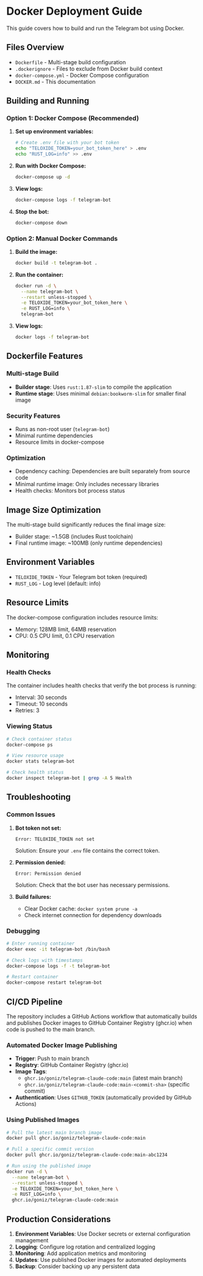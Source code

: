 # Docker Deployment Guide

This guide covers how to build and run the Telegram bot using Docker.

## Files Overview

- `Dockerfile` - Multi-stage build configuration
- `.dockerignore` - Files to exclude from Docker build context
- `docker-compose.yml` - Docker Compose configuration
- `DOCKER.md` - This documentation

## Building and Running

### Option 1: Docker Compose (Recommended)

1. **Set up environment variables:**
   ```bash
   # Create .env file with your bot token
   echo "TELOXIDE_TOKEN=your_bot_token_here" > .env
   echo "RUST_LOG=info" >> .env
   ```

2. **Run with Docker Compose:**
   ```bash
   docker-compose up -d
   ```

3. **View logs:**
   ```bash
   docker-compose logs -f telegram-bot
   ```

4. **Stop the bot:**
   ```bash
   docker-compose down
   ```

### Option 2: Manual Docker Commands

1. **Build the image:**
   ```bash
   docker build -t telegram-bot .
   ```

2. **Run the container:**
   ```bash
   docker run -d \
     --name telegram-bot \
     --restart unless-stopped \
     -e TELOXIDE_TOKEN=your_bot_token_here \
     -e RUST_LOG=info \
     telegram-bot
   ```

3. **View logs:**
   ```bash
   docker logs -f telegram-bot
   ```

## Dockerfile Features

### Multi-stage Build
- **Builder stage**: Uses `rust:1.87-slim` to compile the application
- **Runtime stage**: Uses minimal `debian:bookworm-slim` for smaller final image

### Security Features
- Runs as non-root user (`telegram-bot`)
- Minimal runtime dependencies
- Resource limits in docker-compose

### Optimization
- Dependency caching: Dependencies are built separately from source code
- Minimal runtime image: Only includes necessary libraries
- Health checks: Monitors bot process status

## Image Size Optimization

The multi-stage build significantly reduces the final image size:
- Builder stage: ~1.5GB (includes Rust toolchain)
- Final runtime image: ~100MB (only runtime dependencies)

## Environment Variables

- `TELOXIDE_TOKEN` - Your Telegram bot token (required)
- `RUST_LOG` - Log level (default: info)

## Resource Limits

The docker-compose configuration includes resource limits:
- Memory: 128MB limit, 64MB reservation
- CPU: 0.5 CPU limit, 0.1 CPU reservation

## Monitoring

### Health Checks
The container includes health checks that verify the bot process is running:
- Interval: 30 seconds
- Timeout: 10 seconds
- Retries: 3

### Viewing Status
```bash
# Check container status
docker-compose ps

# View resource usage
docker stats telegram-bot

# Check health status
docker inspect telegram-bot | grep -A 5 Health
```

## Troubleshooting

### Common Issues

1. **Bot token not set:**
   ```
   Error: TELOXIDE_TOKEN not set
   ```
   Solution: Ensure your `.env` file contains the correct token.

2. **Permission denied:**
   ```
   Error: Permission denied
   ```
   Solution: Check that the bot user has necessary permissions.

3. **Build failures:**
   - Clear Docker cache: `docker system prune -a`
   - Check internet connection for dependency downloads

### Debugging

```bash
# Enter running container
docker exec -it telegram-bot /bin/bash

# Check logs with timestamps
docker-compose logs -f -t telegram-bot

# Restart container
docker-compose restart telegram-bot
```

## CI/CD Pipeline

The repository includes a GitHub Actions workflow that automatically builds and publishes Docker images to GitHub Container Registry (ghcr.io) when code is pushed to the main branch.

### Automated Docker Image Publishing

- **Trigger**: Push to main branch
- **Registry**: GitHub Container Registry (ghcr.io)
- **Image Tags**: 
  - `ghcr.io/goniz/telegram-claude-code:main` (latest main branch)
  - `ghcr.io/goniz/telegram-claude-code:main-<commit-sha>` (specific commit)
- **Authentication**: Uses `GITHUB_TOKEN` (automatically provided by GitHub Actions)

### Using Published Images

```bash
# Pull the latest main branch image
docker pull ghcr.io/goniz/telegram-claude-code:main

# Pull a specific commit version
docker pull ghcr.io/goniz/telegram-claude-code:main-abc1234

# Run using the published image
docker run -d \
  --name telegram-bot \
  --restart unless-stopped \
  -e TELOXIDE_TOKEN=your_bot_token_here \
  -e RUST_LOG=info \
  ghcr.io/goniz/telegram-claude-code:main
```

## Production Considerations

1. **Environment Variables**: Use Docker secrets or external configuration management
2. **Logging**: Configure log rotation and centralized logging
3. **Monitoring**: Add application metrics and monitoring
4. **Updates**: Use published Docker images for automated deployments
5. **Backup**: Consider backing up any persistent data
